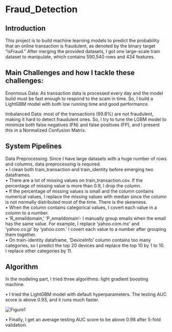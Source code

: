 # Fraud_Detection

## Introduction
This project is to build machine learning models to predict the probability that an online transaction is fraudulent, as denoted by the binary target “isFraud.” 
After merging the provided datasets, I got one large-scale train dataset to manipulate, which contains 590,540 rows and 434 features.

## Main Challenges and how I tackle these challenges:

Enormous Data: As transaction data is processed every day and the model build must be fast enough to respond to the scam in time. So, I build a LightGBM model with both low running time and good performance.

Imbalanced Data: most of the transactions (99.8%) are not fraudulent, making it hard to detect fraudulent ones. So, I try to tune the LGBM model to minimize both false negatives (FN) and false positives (FP), and I present this in a Normalized Confusion Matrix.

## System Pipelines

Data Preprocessing: Since I have large datasets with a huge number of rows and columns, data preprocessing is required.  <br/>
• I clean both train_transaction and train_identity before emerging two dataframes.  <br/>
• There are a lot of missing values on train_transaction.csv. If the percentage of missing value is more than 0.9, I drop the column.  <br/>
• If the percentage of missing values is small and the column contains numerical values, I replace the missing values with median since the column is not normally distributed most of the time. There is the skewness.  <br/>
• When the column contains categorical values, I covert each value in a column to a number. <br/>
• ‘R_emaildomain,’ ‘P_emaildomain’- I manually group emails when the email has the same value. For example, I replace ‘yahoo.com.mx’ and ‘yahoo.co.jp’ by ‘yahoo.com.’ I covert each value to a number after grouping them together.  <br/>
• On train-identity dataframe, ‘DeviceInfo’ column contains too many categories, so I predict the top 20 devices and replace the top 10 by 1 to 10. I replace other categories by 11. 

## Algorithm

In the modeling part, I tried three algorithms: light gradient boosting machine.

• I tried the LightGBM model with default hyperparameters. The testing AUC score is above 0.93, and it runs much faster.

![Figure1](https://user-images.githubusercontent.com/49568184/118905362-8b5dc080-b8e9-11eb-90f9-086405dd7c54.jpg)

• Finally, I get an average testing AUC score to be above 0.98 after 5-fold validation. 

